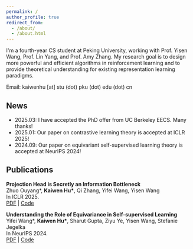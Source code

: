 ```yaml
---
permalink: /
author_profile: true
redirect_from: 
  - /about/
  - /about.html
---
```


I'm a fourth-year CS student at Peking University, working with Prof. Yisen Wang, Prof. Lin Yang, and Prof. Amy Zhang. My research goal is to design more powerful and efficient algorithms in reinforcement learning and to provide theoretical understanding for existing representation learning paradigms.

Email: kaiwenhu [at] stu (dot) pku (dot) edu (dot) cn


## News
- 2025.03: I have accepted the PhD offer from UC Berkeley EECS. Many thanks!
- 2025.01: Our paper on contrastive learning theory is accepted at ICLR 2025!
- 2024.09: Our paper on equivariant self-supervised learning theory is accepted at NeurIPS 2024!

## Publications
__Projection Head is Secretly an Information Bottleneck__  
Zhuo Ouyang*, __Kaiwen Hu*__, Qi Zhang, Yifei Wang, Yisen Wang  
In ICLR 2025.  
[PDF](https://arxiv.org/abs/2503.00507) | [Code](https://github.com/PKU-ML/Projector_Theory)

__Understanding the Role of Equivariance in Self-supervised Learning__  
Yifei Wang*, __Kaiwen Hu*__, Sharut Gupta, Ziyu Ye, Yisen Wang, Stefanie Jegelka  
In NeurIPS 2024.  
[PDF](https://arxiv.org/abs/2411.06508) | [Code](https://github.com/kaotty/Understanding-ESSL)


